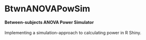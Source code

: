 # BtwnANOVAPowSim
#### Between-subjects ANOVA Power Simulator
Implementing a simulation-approach to calculating power in R Shiny.